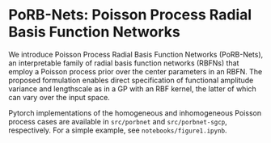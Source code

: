 # PoRB-Nets: Poisson Process Radial Basis Function Networks

We introduce Poisson Process Radial Basis Function Networks (PoRB-Nets), an interpretable family of radial basis function networks (RBFNs) that employ a Poisson process prior over the center parameters in an RBFN. The proposed formulation enables direct specification of functional amplitude variance and lengthscale as in a GP with an RBF kernel, the latter of which can vary over the input space.

Pytorch implementations of the homogeneous and inhomogeneous Poisson process cases are available in `src/porbnet` and `src/porbnet-sgcp`, respectively. For a simple example, see `notebooks/figure1.ipynb`. 